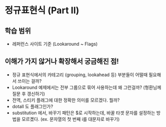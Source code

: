 # 정규표현식 (Part II)

## 학습 범위
- 레퍼런스 사이트 기준 (Lookaround ~ Flags)

## 이해가 가지 않거나 확장해서 궁금해진 점!
 - 정규 표현식에서의 카테고리 (grouping, lookahead 등) 부분들이 어떨때 필요해서 쓰이는 걸까?
 - Lookaround 예제에서는 전부 그룹으로 묶어 사용하는데 왜 그런걸까? (형환님께 질문 후 갱신하기)
 - 전역, 스티키 플래그에 대한 정확한 의미를 모르겠다. 뭘까?
 - dotall 도 플래그인가?
 - substitution 에서, 바꾸기 패턴은 $로 시작하는데, 바꿀 타겟 문자를 설정하는 방법을 모르곘다. (ex. 문자열의 첫 번째 i를 대문자로 바꾸기)